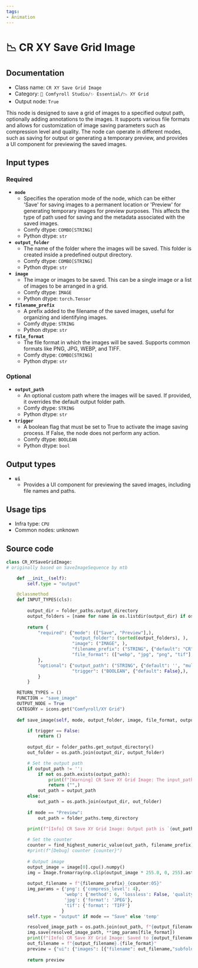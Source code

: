 ```yaml
---
tags:
- Animation
---
```


# 📉 CR XY Save Grid Image
## Documentation
- Class name: `CR XY Save Grid Image`
- Category: `🧩 Comfyroll Studio/✨ Essential/📉 XY Grid`
- Output node: `True`

This node is designed to save a grid of images to a specified output path, optionally adding annotations to the images. It supports various file formats and allows for customization of image saving parameters such as compression level and quality. The node can operate in different modes, such as saving for output or generating a temporary preview, and provides a UI component for previewing the saved images.
## Input types
### Required
- **`mode`**
    - Specifies the operation mode of the node, which can be either 'Save' for saving images to a permanent location or 'Preview' for generating temporary images for preview purposes. This affects the type of path used for saving and the metadata associated with the saved images.
    - Comfy dtype: `COMBO[STRING]`
    - Python dtype: `str`
- **`output_folder`**
    - The name of the folder where the images will be saved. This folder is created inside a predefined output directory.
    - Comfy dtype: `COMBO[STRING]`
    - Python dtype: `str`
- **`image`**
    - The image or images to be saved. This can be a single image or a list of images to be arranged in a grid.
    - Comfy dtype: `IMAGE`
    - Python dtype: `torch.Tensor`
- **`filename_prefix`**
    - A prefix added to the filename of the saved images, useful for organizing and identifying images.
    - Comfy dtype: `STRING`
    - Python dtype: `str`
- **`file_format`**
    - The file format in which the images will be saved. Supports common formats like PNG, JPG, WEBP, and TIFF.
    - Comfy dtype: `COMBO[STRING]`
    - Python dtype: `str`
### Optional
- **`output_path`**
    - An optional custom path where the images will be saved. If provided, it overrides the default output folder path.
    - Comfy dtype: `STRING`
    - Python dtype: `str`
- **`trigger`**
    - A boolean flag that must be set to True to activate the image saving process. If False, the node does not perform any action.
    - Comfy dtype: `BOOLEAN`
    - Python dtype: `bool`
## Output types
- **`ui`**
    - Provides a UI component for previewing the saved images, including file names and paths.
## Usage tips
- Infra type: `CPU`
- Common nodes: unknown


## Source code
```python
class CR_XYSaveGridImage:
# originally based on SaveImageSequence by mtb

    def __init__(self):
        self.type = "output"

    @classmethod
    def INPUT_TYPES(cls):
    
        output_dir = folder_paths.output_directory
        output_folders = [name for name in os.listdir(output_dir) if os.path.isdir(os.path.join(output_dir,name))]
    
        return {
            "required": {"mode": (["Save", "Preview"],),
                         "output_folder": (sorted(output_folders), ),
                         "image": ("IMAGE", ),
                         "filename_prefix": ("STRING", {"default": "CR"}),
                         "file_format": (["webp", "jpg", "png", "tif"],),
            },
            "optional": {"output_path": ("STRING", {"default": '', "multiline": False}),
                         "trigger": ("BOOLEAN", {"default": False},),                         
            }
        }

    RETURN_TYPES = ()
    FUNCTION = "save_image"
    OUTPUT_NODE = True
    CATEGORY = icons.get("Comfyroll/XY Grid") 
            
    def save_image(self, mode, output_folder, image, file_format, output_path='', filename_prefix="CR", trigger=False):

        if trigger == False:
            return ()
        
        output_dir = folder_paths.get_output_directory()  
        out_folder = os.path.join(output_dir, output_folder)

        # Set the output path
        if output_path != '':
            if not os.path.exists(output_path):
                print(f"[Warning] CR Save XY Grid Image: The input_path `{output_path}` does not exist")
                return ("",)
            out_path = output_path
        else:
            out_path = os.path.join(output_dir, out_folder)
        
        if mode == "Preview":
            out_path = folder_paths.temp_directory

        print(f"[Info] CR Save XY Grid Image: Output path is `{out_path}`")
        
        # Set the counter
        counter = find_highest_numeric_value(out_path, filename_prefix) + 1
        #print(f"[Debug] counter {counter}")
        
        # Output image
        output_image = image[0].cpu().numpy()
        img = Image.fromarray(np.clip(output_image * 255.0, 0, 255).astype(np.uint8))
        
        output_filename = f"{filename_prefix}_{counter:05}"
        img_params = {'png': {'compress_level': 4}, 
                      'webp': {'method': 6, 'lossless': False, 'quality': 80},
                      'jpg': {'format': 'JPEG'},
                      'tif': {'format': 'TIFF'}
                     } 
        self.type = "output" if mode == "Save" else 'temp'

        resolved_image_path = os.path.join(out_path, f"{output_filename}.{file_format}")
        img.save(resolved_image_path, **img_params[file_format])
        print(f"[Info] CR Save XY Grid Image: Saved to {output_filename}.{file_format}")
        out_filename = f"{output_filename}.{file_format}"
        preview = {"ui": {"images": [{"filename": out_filename,"subfolder": out_path,"type": self.type,}]}}
       
        return preview

```
